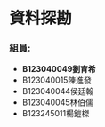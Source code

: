 # 資料探勘

### 組員:
- **B123040049劉育希**
-   B123040015陳進發
-   B123040044侯廷翰
-   B123040045林伯儒
-   B123245011楊鎧榤
